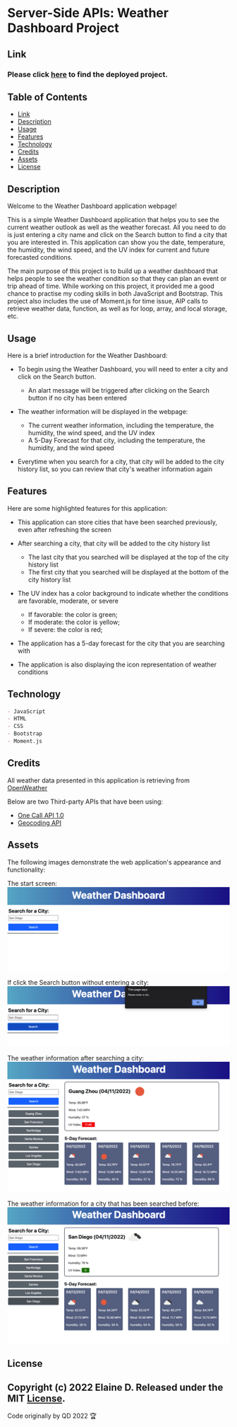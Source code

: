 # Server-Side APIs: Weather Dashboard Project

## Link
### Please click [here](https://qd9069.github.io/weather_dashboard_server_apis_project/) to find the deployed project.

## Table of Contents 

- [Link](#link)
- [Description](#description)
- [Usage](#usage)
- [Features](#features)
- [Technology](#technology)
- [Credits](#credits)
- [Assets](#assets)
- [License](#license)

## Description

Welcome to the Weather Dashboard application webpage! 

This is a simple Weather Dashboard application that helps you to see the current weather outlook as well as the weather forecast. All you need to do is just entering a city name and click on the Search button to find a city that you are interested in. This application can show you the date, temperature, the humidity, the wind speed, and the UV index for current and future forecasted conditions.

The main purpose of this project is to build up a weather dashboard that helps people to see the weather condition so that they can plan an event or trip ahead of time. While working on this project, it provided me a good chance to practise my coding skills in both JavaScript and Bootstrap. This project also includes the use of Moment.js for time issue, AIP calls to retrieve weather data, function, as well as for loop, array, and local storage, etc.

## Usage

Here is a brief introduction for the Weather Dashboard:

- To begin using the Weather Dashboard, you will need to enter a city and click on the Search button.
    - An alart message will be triggered after clicking on the Search button if no city has been entered

- The weather information will be displayed in the webpage:
    - The current weather information, including the temperature, the humidity, the wind speed, and the UV index
    - A 5-Day Forecast for that city, including the temperature, the humidity, and the wind speed

- Everytime when you search for a city, that city will be added to the city history list, so you can review that city's weather information again

## Features

Here are some highlighted features for this application:
- This application can store cities that have been searched previously, even after refreshing the screen

- After searching a city, that city will be added to the city history list
    - The last city that you searched will be displayed at the top of the city history list
    - The first city that you searched will be displayed at the bottom of the city history list

- The UV index has a color background to indicate whether the conditions are favorable, moderate, or severe
    - If favorable: the color is green;
    - If moderate: the color is yellow;
    - If severe: the color is red;

- The application has a 5-day forecast for the city that you are searching with

- The application is also displaying the icon representation of weather conditions

## Technology

```md
- JavaScript
- HTML
- CSS
- Bootstrap
- Moment.js
```

## Credits

All weather data presented in this application is retrieving from [OpenWeather](https://openweathermap.org/api)

Below are two Third-party APIs that have been using:
- [One Call API 1.0](https://openweathermap.org/api/one-call-api)
- [Geocoding API](https://openweathermap.org/api/geocoding-api)

## Assets

The following images demonstrate the web application's appearance and functionality:

The start screen:
![image of the start screen](assets/images/weather-dashboard-start-screen.png)

If click the Search button without entering a city:
![image for no city input](assets/images/weather-dashboard-no-input.png)

The weather information after searching a city:
![image of the weather info from previous city](assets/images/weather-dashboard-cities2.png)

The weather information for a city that has been searched before:
![image of the weather info after entering a city](assets/images/weather-dashboard-cities.png)

## License

Copyright (c) 2022 Elaine D. Released under the MIT [License](./LICENSE).
---
Code originally by QD 2022 🏆
